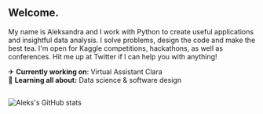 <h2>Welcome.</h2>
<p>My name is Aleksandra and I work with Python to create useful applications and insightful data analysis. I solve problems, design the code and make the best tea. I'm open for Kaggle competitions, hackathons, as well as conferences. Hit me up at Twitter if I can help you with anything!</p>

✈ **Currently working on**: Virtual Assistant Clara<br>
📝 **Learning all about:** Data science & software design


<h2></h2>

![Aleks's GitHub stats](https://github-readme-stats.vercel.app/api?username=haixei&theme=prussian&show_icons=true&bg_color=cfcfc&text_color=292929&title_color=ed7078&icon_color=f5bcbf)
